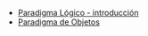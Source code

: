 -   [Paradigma Lógico - introducción](paradigma-logico---introduccion.md)
-   [Paradigma de Objetos](paradigma-de-objetos.md)

